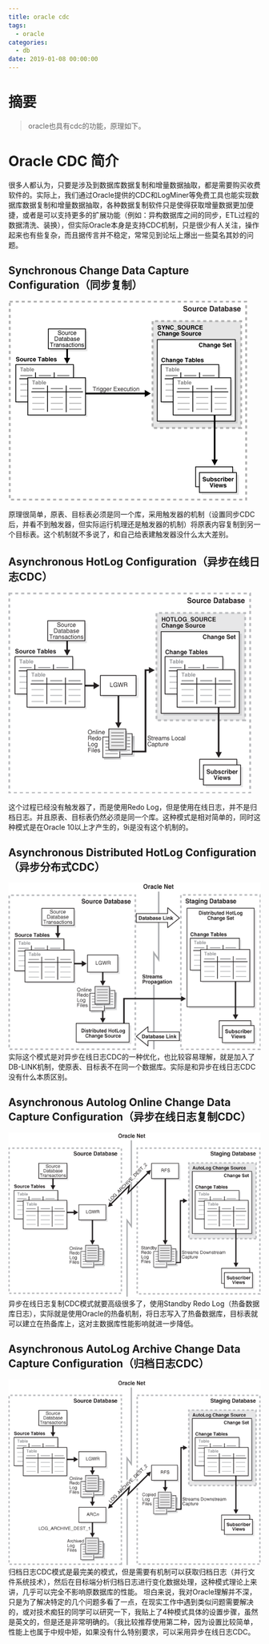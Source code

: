 ```yaml
---
title: oracle cdc
tags:
  - oracle
categories:
  - db
date: 2019-01-08 00:00:00
---
```

# 摘要
> oracle也具有cdc的功能，原理如下。
<!-- more -->
# Oracle CDC 简介
   很多人都认为，只要是涉及到数据库数据复制和增量数据抽取，都是需要购买收费软件的。实际上，我们通过Oracle提供的CDC和LogMiner等免费工具也能实现数据库数据复制和增量数据抽取，各种数据复制软件只是使得获取增量数据更加便捷，或者是可以支持更多的扩展功能（例如：异构数据库之间的同步，ETL过程的数据清洗、装换），但实际Oracle本身是支持CDC机制，只是很少有人关注，操作起来也有些复杂，而且据传言并不稳定，常常见到论坛上爆出一些莫名其妙的问题。
## Synchronous Change Data Capture Configuration（同步复制）
   ![](https://raw.githubusercontent.com/zixujing/book1.github.io/master/image/1068207-20170526192306372-1819930635.png)

   原理很简单，原表、目标表必须是同一个库，采用触发器的机制（设置同步CDC后，并看不到触发器，但实际运行机理还是触发器的机制）将原表内容复制到另一个目标表。这个机制就不多说了，和自己给表建触发器没什么太大差别。
## Asynchronous HotLog Configuration（异步在线日志CDC）
  ![](https://raw.githubusercontent.com/zixujing/book1.github.io/master/image/1068207-20170526192327279-376093983.png)

   这个过程已经没有触发器了，而是使用Redo Log，但是使用在线日志，并不是归档日志。并且原表、目标表仍然必须是同一个库。这种模式是相对简单的，同时这种模式是在Oracle 10以上才产生的，9i是没有这个机制的。
## Asynchronous Distributed HotLog Configuration（异步分布式CDC）
  ![](https://raw.githubusercontent.com/zixujing/book1.github.io/master/image/1068207-20170526192342669-1522054385.png)
  实际这个模式是对异步在线日志CDC的一种优化，也比较容易理解，就是加入了DB-LINK机制，使原表、目标表不在同一个数据库。实际是和异步在线日志CDC没有什么本质区别。
## Asynchronous Autolog Online Change Data Capture Configuration（异步在线日志复制CDC）
  ![](https://raw.githubusercontent.com/zixujing/book1.github.io/master/image/1068207-20170526192358513-964979174.png)
  异步在线日志复制CDC模式就要高级很多了，使用Standby Redo Log（热备数据库日志），实际就是使用Oracle的热备机制，将日志写入了热备数据库，目标表就可以建立在热备库上，这对主数据库性能影响就进一步降低。
## Asynchronous AutoLog Archive Change Data Capture Configuration（归档日志CDC）
  ![](https://raw.githubusercontent.com/zixujing/book1.github.io/master/image/1068207-20170526192417247-198841881.png)
  归档日志CDC模式是最完美的模式，但是需要有机制可以获取归档日志（并行文件系统技术），然后在目标端分析归档日志进行变化数据处理，这种模式理论上来讲，几乎可以完全不影响原数据库的性能。
  坦白来说，我对Oracle理解并不深，只是为了解决特定的几个问题多看了一点，在现实工作中遇到类似问题需要解决的，或对技术痴狂的同学可以研究一下，我贴上了4种模式具体的设置步骤，虽然是英文的，但是还是非常明确的。（我比较推荐使用第二种，因为设置比较简单，性能上也属于中规中矩，如果没有什么特别要求，可以采用异步在线日志CDC。
